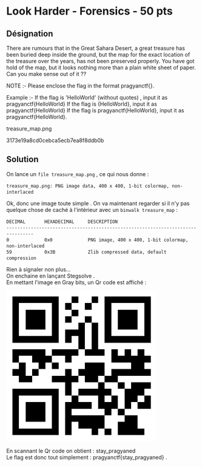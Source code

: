 # Look Harder - Forensics - 50 pts

## Désignation

There are rumours that in the Great Sahara Desert, a great treasure has been buried deep inside the ground, but the map for the exact location of the treasure over the years, has not been preserved properly.
You have got hold of the map, but it looks nothing more than a plain white sheet of paper. Can you make sense out of it ??


NOTE :- Please enclose the flag in the format pragyanctf{<flag>}.

Example :- If the flag is 'HelloWorld' (without quotes) , input it as pragyanctf{HelloWorld}
If the flag is {HelloWorld}, input it as pragyanctf{HelloWorld}
If the flag is pragyanctf{HelloWorld}, input it as pragyanctf{HelloWorld}.

treasure_map.png

3173e19a8cd0cebca5ecb7ea8f8ddb0b


## Solution

On lance un `file treasure_map.png` , ce qui nous donne :

    treasure_map.png: PNG image data, 400 x 400, 1-bit colormap, non-interlaced

Ok, donc une image toute simple . On va maintenant regarder si il n'y pas quelque chose de caché à l'intérieur avec un `binwalk treasure_map` :

    DECIMAL       HEXADECIMAL     DESCRIPTION
    --------------------------------------------------------------------------------
    0             0x0             PNG image, 400 x 400, 1-bit colormap, non-interlaced
    59            0x3B            Zlib compressed data, default compression

Rien à signaler non plus...  
On enchaine en lançant Stegsolve .  
En mettant l'image en Gray bits, un Qr code est affiché :

![Qrcode_Look_Harder](Qrcode_Look_Harder.png)

En scannant le Qr code on obtient : stay_pragyaned  
Le flag est donc tout simplement : pragyanctf{stay_pragyaned} .
